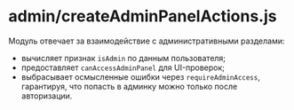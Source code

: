 # admin/createAdminPanelActions.js

Модуль отвечает за взаимодействие с административными разделами:
- вычисляет признак `isAdmin` по данным пользователя;
- предоставляет `canAccessAdminPanel` для UI-проверок;
- выбрасывает осмысленные ошибки через `requireAdminAccess`, гарантируя, что попасть в админку можно только после авторизации.
